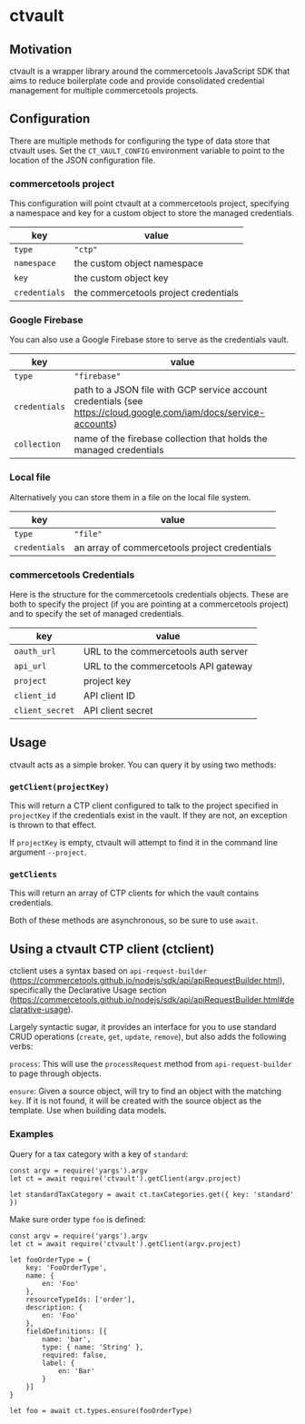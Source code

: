 # ctvault
## Motivation
ctvault is a wrapper library around the commercetools JavaScript SDK that aims to reduce boilerplate code and provide consolidated credential management for multiple commercetools projects.

## Configuration
There are multiple methods for configuring the type of data store that ctvault uses.  Set the `CT_VAULT_CONFIG` environment variable to point to the location of the JSON configuration file.

### commercetools project

This configuration will point ctvault at a commercetools project, specifying a namespace and key for a custom object to store the managed credentials.

| key           | value                                 |
| ------------- | ------------------------------------- |
| `type`        | `"ctp"`                               |
| `namespace`   | the custom object namespace           |
| `key`         | the custom object key                 |
| `credentials` | the commercetools project credentials |

### Google Firebase

You can also use a Google Firebase store to serve as the credentials vault.

| key           | value                                                                                                                 |
| ------------- | --------------------------------------------------------------------------------------------------------------------- |
| `type`        | `"firebase"`                                                                                                          |
| `credentials` | path to a JSON file with GCP service account credentials (see https://cloud.google.com/iam/docs/service-accounts)     |
| `collection`  | name of the firebase collection that holds the managed credentials                                                    |

### Local file

Alternatively you can store them in a file on the local file system.

| key           | value                                         |
| ------------- | --------------------------------------------- |
| `type`        | `"file"`                                      |
| `credentials` | an array of commercetools project credentials |

### commercetools Credentials

Here is the structure for the commercetools credentials objects.  These are both to specify the project (if you are pointing at a commercetools project) and to specify the set of managed credentials.

| key             | value                                   |
| --------------- | --------------------------------------- |
| `oauth_url`     | URL to the commercetools auth server    |
| `api_url`       | URL to the commercetools API gateway    |
| `project`       | project key                             |
| `client_id`     | API client ID                           |
| `client_secret` | API client secret                       |

## Usage

ctvault acts as a simple broker.  You can query it by using two methods:

### `getClient(projectKey)`

This will return a CTP client configured to talk to the project specified in `projectKey` if the credentials exist in the vault.  If they are not, an exception is thrown to that effect.

If `projectKey` is empty, ctvault will attempt to find it in the command line argument `--project`.

### `getClients`

This will return an array of CTP clients for which the vault contains credentials.

Both of these methods are asynchronous, so be sure to use `await`.

## Using a ctvault CTP client (ctclient)

ctclient uses a syntax based on `api-request-builder` (https://commercetools.github.io/nodejs/sdk/api/apiRequestBuilder.html), specifically the Declarative Usage section (https://commercetools.github.io/nodejs/sdk/api/apiRequestBuilder.html#declarative-usage).

Largely syntactic sugar, it provides an interface for you to use standard CRUD operations (`create`, `get`, `update`, `remove`), but also adds the following verbs:

`process`: This will use the `processRequest` method from `api-request-builder` to page through objects.

`ensure`: Given a source object, will try to find an object with the matching `key`.  If it is not found, it will be created with the source object as the template.  Use when building data models.

### Examples

Query for a tax category with a key of `standard`:

```
const argv = require('yargs').argv
let ct = await require('ctvault').getClient(argv.project)

let standardTaxCategory = await ct.taxCategories.get({ key: 'standard' })
```

Make sure order type `foo` is defined:

```
const argv = require('yargs').argv
let ct = await require('ctvault').getClient(argv.project)

let fooOrderType = {
    key: 'FooOrderType',
    name: { 
        en: 'Foo'
    },
    resourceTypeIds: ['order'],
    description: { 
        en: 'Foo'
    },
    fieldDefinitions: [{
        name: 'bar',
        type: { name: 'String' },
        required: false,
        label: { 
            en: 'Bar'
        }
    }]
}

let foo = await ct.types.ensure(fooOrderType)
```